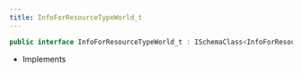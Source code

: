 ```yaml
---
title: InfoForResourceTypeWorld_t
---
```


```csharp
public interface InfoForResourceTypeWorld_t : ISchemaClass<InfoForResourceTypeWorld_t>, ISchemaField, ISchemaClass, INativeHandle
```

- Implements

